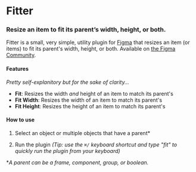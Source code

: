 # Fitter
### Resize an item to fit its parent’s width, height, or both.
Fitter is a small, very simple, utility plugin for [Figma](https://www.figma.com) that resizes an item (or items) to fit its parent's width, height, or both. Available on [the Figma Community](https://www.figma.com/community/plugin/917796239623005893/Fitter).

#### Features
*Pretty self-explanitory but for the sake of clarity...*
* **Fit**: Resizes the width *and* height of an item to match its parent's
* **Fit Width**: Resizes the width of an item to match its parent's
* **Fit Height**: Resizes the height of an item to match its parent's

#### How to use
1. Select an object or multiple objects that have a parent*

2. Run the plugin
*(Tip: use the `⌘/` keyboard shortcut and type "fit" to quickly run the plugin from your keyboard)*

 **A parent can be a frame, component, group, or boolean.*

